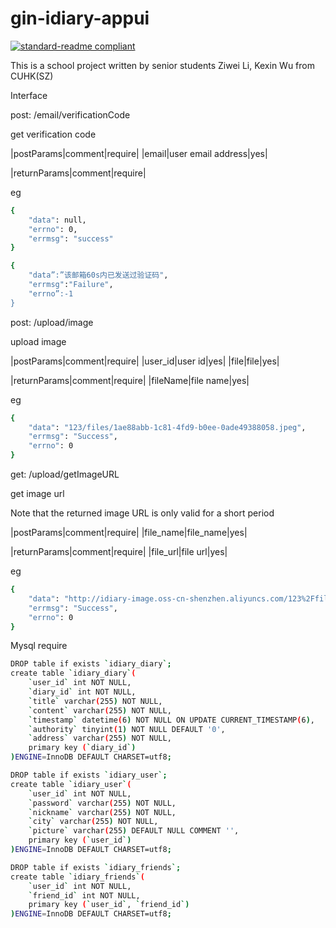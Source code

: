 <!--
 * @Author: liziwei01
 * @Date: 2022-03-03 15:20:51
 * @LastEditors: liziwei01
 * @LastEditTime: 2022-04-12 16:11:17
 * @Description: README
-->
# gin-idiary-appui

[![standard-readme compliant](https://img.shields.io/badge/readme%20style-standard-brightgreen.svg?style=flat-square)](https://github.com/RichardLitt/standard-readme)

This is a school project written by senior students Ziwei Li, Kexin Wu from CUHK(SZ)

Interface

post: /email/verificationCode 

get verification code

|postParams|comment|require|
|email|user email address|yes|

|returnParams|comment|require|

eg
```bash
{
    "data": null,
    "errno": 0,
    "errmsg": "success"
}

{
    "data”:”该邮箱60s内已发送过验证码", 
    "errmsg":"Failure",
    "errno”:-1
}
```

post: /upload/image 

upload image

|postParams|comment|require|
|user_id|user id|yes|
|file|file|yes|

|returnParams|comment|require|
|fileName|file name|yes|

eg
```bash
{
    "data": "123/files/1ae88abb-1c81-4fd9-b0ee-0ade49388058.jpeg",
    "errmsg": "Success",
    "errno": 0
}
```

get: /upload/getImageURL  

get image url

Note that the returned image URL is only valid for a short period

|postParams|comment|require|
|file_name|file_name|yes|

|returnParams|comment|require|
|file_url|file url|yes|

eg
```bash
{
    "data": "http://idiary-image.oss-cn-shenzhen.aliyuncs.com/123%2Ffiles%2F1ae88abb-1c81-4fd9-b0ee-0ade49388058.jpeg?Expires=1649750074&OSSAccessKeyId=LTAI5tFEUnHRu5htgFXyKjz7&Signature=TTylhQSeXrA083Xk5tIYdos0Vpg%3D",
    "errmsg": "Success",
    "errno": 0
}
```

Mysql require
```bash
DROP table if exists `idiary_diary`;
create table `idiary_diary`(
    `user_id` int NOT NULL,
    `diary_id` int NOT NULL,
    `title` varchar(255) NOT NULL,
    `content` varchar(255) NOT NULL,
    `timestamp` datetime(6) NOT NULL ON UPDATE CURRENT_TIMESTAMP(6),
    `authority` tinyint(1) NOT NULL DEFAULT '0',
    `address` varchar(255) NOT NULL,
    primary key (`diary_id`)
)ENGINE=InnoDB DEFAULT CHARSET=utf8;

DROP table if exists `idiary_user`;
create table `idiary_user`(
    `user_id` int NOT NULL,
    `password` varchar(255) NOT NULL,
    `nickname` varchar(255) NOT NULL,
    `city` varchar(255) NOT NULL,
    `picture` varchar(255) DEFAULT NULL COMMENT '',
    primary key (`user_id`)
)ENGINE=InnoDB DEFAULT CHARSET=utf8;

DROP table if exists `idiary_friends`;
create table `idiary_friends`(
    `user_id` int NOT NULL,
    `friend_id` int NOT NULL,
    primary key (`user_id`, `friend_id`)
)ENGINE=InnoDB DEFAULT CHARSET=utf8;
```